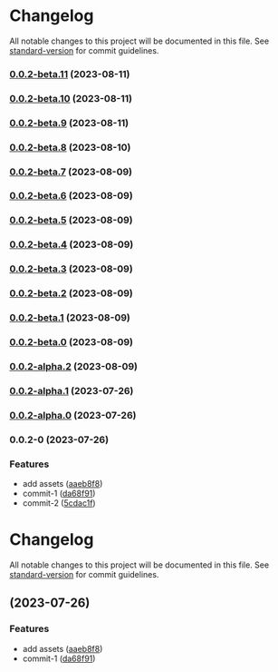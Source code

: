 # Changelog

All notable changes to this project will be documented in this file. See [standard-version](https://github.com/conventional-changelog/standard-version) for commit guidelines.

### [0.0.2-beta.11](https://github.com/isaaxite/test-repo_deploy-posts-to-github-issue/compare/v0.0.2-beta.10...v0.0.2-beta.11) (2023-08-11)

### [0.0.2-beta.10](https://github.com/isaaxite/test-repo_deploy-posts-to-github-issue/compare/v0.0.2-beta.9...v0.0.2-beta.10) (2023-08-11)

### [0.0.2-beta.9](https://github.com/isaaxite/test-repo_deploy-posts-to-github-issue/compare/v0.0.2-beta.8...v0.0.2-beta.9) (2023-08-11)

### [0.0.2-beta.8](https://github.com/isaaxite/test-repo_deploy-posts-to-github-issue/compare/v0.0.2-beta.7...v0.0.2-beta.8) (2023-08-10)

### [0.0.2-beta.7](https://github.com/isaaxite/test-repo_deploy-posts-to-github-issue/compare/v0.0.2-beta.6...v0.0.2-beta.7) (2023-08-09)

### [0.0.2-beta.6](https://github.com/isaaxite/test-repo_deploy-posts-to-github-issue/compare/v0.0.2-beta.5...v0.0.2-beta.6) (2023-08-09)

### [0.0.2-beta.5](https://github.com/isaaxite/test-repo_deploy-posts-to-github-issue/compare/v0.0.2-beta.4...v0.0.2-beta.5) (2023-08-09)

### [0.0.2-beta.4](https://github.com/isaaxite/test-repo_deploy-posts-to-github-issue/compare/v0.0.2-beta.3...v0.0.2-beta.4) (2023-08-09)

### [0.0.2-beta.3](https://github.com/isaaxite/test-repo_deploy-posts-to-github-issue/compare/v0.0.2-beta.2...v0.0.2-beta.3) (2023-08-09)

### [0.0.2-beta.2](https://github.com/isaaxite/test-repo_deploy-posts-to-github-issue/compare/v0.0.2-beta.1...v0.0.2-beta.2) (2023-08-09)

### [0.0.2-beta.1](https://github.com/isaaxite/test-repo_deploy-posts-to-github-issue/compare/v0.0.2-beta.0...v0.0.2-beta.1) (2023-08-09)

### [0.0.2-beta.0](https://github.com/isaaxite/test-repo_deploy-posts-to-github-issue/compare/v0.0.2-alpha.2...v0.0.2-beta.0) (2023-08-09)

### [0.0.2-alpha.2](https://github.com/isaaxite/test-repo_deploy-posts-to-github-issue/compare/v0.0.2-alpha.1...v0.0.2-alpha.2) (2023-08-09)

### [0.0.2-alpha.1](https://github.com/isaaxite/test-repo_deploy-posts-to-github-issue/compare/v0.0.2-alpha.0...v0.0.2-alpha.1) (2023-07-26)

### [0.0.2-alpha.0](https://github.com/isaaxite/test-repo_deploy-posts-to-github-issue/compare/v0.0.2-0...v0.0.2-alpha.0) (2023-07-26)

### 0.0.2-0 (2023-07-26)


### Features

* add assets ([aaeb8f8](https://github.com/isaaxite/test-repo_deploy-posts-to-github-issue/commit/aaeb8f847064f31dd130ddd52c57f1a0a9206a67))
* commit-1 ([da68f91](https://github.com/isaaxite/test-repo_deploy-posts-to-github-issue/commit/da68f918bfc61c615c49b820f30697201bfc0425))
* commit-2 ([5cdac1f](https://github.com/isaaxite/test-repo_deploy-posts-to-github-issue/commit/5cdac1fc9d96e846bb39bcabacfa25ce1bf0f21e))

# Changelog

All notable changes to this project will be documented in this file. See [standard-version](https://github.com/conventional-changelog/standard-version) for commit guidelines.

##  (2023-07-26)


### Features

* add assets ([aaeb8f8](https://github.com/isaaxite/test-repo_deploy-posts-to-github-issue/commit/aaeb8f847064f31dd130ddd52c57f1a0a9206a67))
* commit-1 ([da68f91](https://github.com/isaaxite/test-repo_deploy-posts-to-github-issue/commit/da68f918bfc61c615c49b820f30697201bfc0425))
